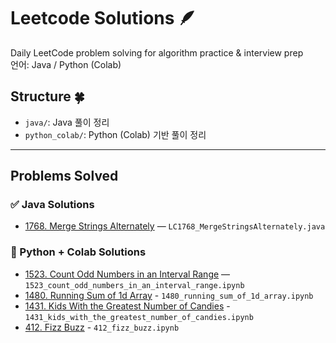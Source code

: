 # Leetcode Solutions 🪶

Daily LeetCode problem solving for algorithm practice & interview prep  
언어: Java / Python (Colab)

## Structure 🍀
- `java/`: Java 풀이 정리
- `python_colab/`: Python (Colab) 기반 풀이 정리

---

## Problems Solved

### ✅ Java Solutions
- [1768. Merge Strings Alternately](https://leetcode.com/problems/merge-strings-alternately/) — `LC1768_MergeStringsAlternately.java`

### 🐍 Python + Colab Solutions
- [1523. Count Odd Numbers in an Interval Range](https://leetcode.com/problems/count-odd-numbers-in-an-interval-range/) — `1523_count_odd_numbers_in_an_interval_range.ipynb`
- [1480. Running Sum of 1d Array](https://leetcode.com/problems/running-sum-of-1d-array/description/) - `1480_running_sum_of_1d_array.ipynb`
- [1431. Kids With the Greatest Number of Candies](https://leetcode.com/problems/kids-with-the-greatest-number-of-candies/description/) - `1431_kids_with_the_greatest_number_of_candies.ipynb`
- [412. Fizz Buzz](https://leetcode.com/problems/fizz-buzz/) - `412_fizz_buzz.ipynb`
